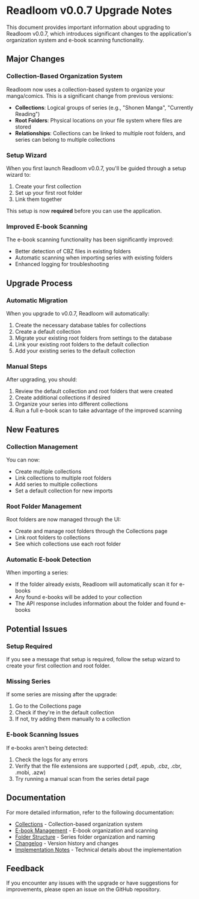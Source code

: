 # Readloom v0.0.7 Upgrade Notes

This document provides important information about upgrading to Readloom v0.0.7, which introduces significant changes to the application's organization system and e-book scanning functionality.

## Major Changes

### Collection-Based Organization System

Readloom now uses a collection-based system to organize your manga/comics. This is a significant change from previous versions:

- **Collections**: Logical groups of series (e.g., "Shonen Manga", "Currently Reading")
- **Root Folders**: Physical locations on your file system where files are stored
- **Relationships**: Collections can be linked to multiple root folders, and series can belong to multiple collections

### Setup Wizard

When you first launch Readloom v0.0.7, you'll be guided through a setup wizard to:
1. Create your first collection
2. Set up your first root folder
3. Link them together

This setup is now **required** before you can use the application.

### Improved E-book Scanning

The e-book scanning functionality has been significantly improved:
- Better detection of CBZ files in existing folders
- Automatic scanning when importing series with existing folders
- Enhanced logging for troubleshooting

## Upgrade Process

### Automatic Migration

When you upgrade to v0.0.7, Readloom will automatically:
1. Create the necessary database tables for collections
2. Create a default collection
3. Migrate your existing root folders from settings to the database
4. Link your existing root folders to the default collection
5. Add your existing series to the default collection

### Manual Steps

After upgrading, you should:
1. Review the default collection and root folders that were created
2. Create additional collections if desired
3. Organize your series into different collections
4. Run a full e-book scan to take advantage of the improved scanning

## New Features

### Collection Management

You can now:
- Create multiple collections
- Link collections to multiple root folders
- Add series to multiple collections
- Set a default collection for new imports

### Root Folder Management

Root folders are now managed through the UI:
- Create and manage root folders through the Collections page
- Link root folders to collections
- See which collections use each root folder

### Automatic E-book Detection

When importing a series:
- If the folder already exists, Readloom will automatically scan it for e-books
- Any found e-books will be added to your collection
- The API response includes information about the folder and found e-books

## Potential Issues

### Setup Required

If you see a message that setup is required, follow the setup wizard to create your first collection and root folder.

### Missing Series

If some series are missing after the upgrade:
1. Go to the Collections page
2. Check if they're in the default collection
3. If not, try adding them manually to a collection

### E-book Scanning Issues

If e-books aren't being detected:
1. Check the logs for any errors
2. Verify that the file extensions are supported (.pdf, .epub, .cbz, .cbr, .mobi, .azw)
3. Try running a manual scan from the series detail page

## Documentation

For more detailed information, refer to the following documentation:
- [Collections](docs/COLLECTIONS.md) - Collection-based organization system
- [E-book Management](docs/EBOOKS.md) - E-book organization and scanning
- [Folder Structure](docs/FOLDER_STRUCTURE.md) - Series folder organization and naming
- [Changelog](docs/CHANGELOG.md) - Version history and changes
- [Implementation Notes](docs/IMPLEMENTATION_NOTES.md) - Technical details about the implementation

## Feedback

If you encounter any issues with the upgrade or have suggestions for improvements, please open an issue on the GitHub repository.
